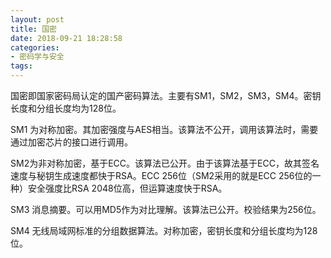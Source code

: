 ```yaml
---
layout: post
title: 国密
date: 2018-09-21 18:28:58
categories:
- 密码学与安全
tags:
---
```


国密即国家密码局认定的国产密码算法。主要有SM1，SM2，SM3，SM4。密钥长度和分组长度均为128位。

SM1 为对称加密。其加密强度与AES相当。该算法不公开，调用该算法时，需要通过加密芯片的接口进行调用。

SM2为非对称加密，基于ECC。该算法已公开。由于该算法基于ECC，故其签名速度与秘钥生成速度都快于RSA。ECC 256位（SM2采用的就是ECC 256位的一种）安全强度比RSA 2048位高，但运算速度快于RSA。

SM3 消息摘要。可以用MD5作为对比理解。该算法已公开。校验结果为256位。

SM4 无线局域网标准的分组数据算法。对称加密，密钥长度和分组长度均为128位。
